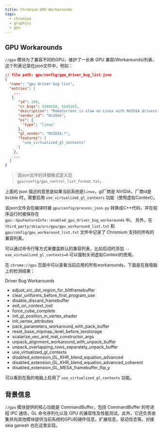 ```yaml
---
title: Chromium GPU Workarounds
tags:
  - chromium
  - graphics
  - gpu
---
```


## GPU Workarounds

`//gpu` 模块为了兼容不同的GPU，维护了一长串 GPU 兼容(Workarounds)列表，这个列表记录在json文件中，例如：

```json
// file path: gpu/config/gpu_driver_bug_list.json
{
  "name": "gpu driver bug list",
  "entries": [
    ...
   {
      "id": 109,
      "cr_bugs": [449150, 514510],
      "description": "MakeCurrent is slow on Linux with NVIDIA drivers",
      "vendor_id": "0x10de",
      "os": {
        "type": "linux"
      },
      "gl_vendor": "NVIDIA.*",
      "features": [
        "use_virtualized_gl_contexts"
      ]
    },
    ...
  ]
}
```

> 该json文件的详细格式定义见 `gpu/config/gpu_control_list_format.txt`。

上面的 json 描述的意思是如果当前系统是`linux`，gl厂商是 NVIDIA，厂商id是 `0x10de` 时，需要启用 `use_virtualized_gl_contexts` 功能（使用虚拟Context）。

该json文件会在编译时被 `gpu/config/process_json.py` 转换成C++代码，并在程序运行时被保存在 `gpu::GpuFeatureInfo::enabled_gpu_driver_bug_workarounds` 中。
另外，在 `third_party/skia/src/gpu/gpu_workaround_list.txt` 和 `gpu/config/gpu_workaround_list.txt` 文件中记录了 Chromium 支持的所有的兼容列表。

可以通过命令行等方式来覆盖默认的兼容列表，比如启动时添加 `--use_virtualized_gl_contexts=0` 可以强制关闭虚拟Context的使用。

在 `chrome://gpu` 页面中可以查看当前应用的所有workarounds，下面是在我电脑上的检测结果：

Driver Bug Workarounds

- adjust_src_dst_region_for_blitframebuffer
- clear_uniforms_before_first_program_use
- disable_discard_framebuffer
- exit_on_context_lost
- force_cube_complete
- init_gl_position_in_vertex_shader
- init_vertex_attributes
- pack_parameters_workaround_with_pack_buffer
- reset_base_mipmap_level_before_texstorage
- scalarize_vec_and_mat_constructor_args
- unpack_alignment_workaround_with_unpack_buffer
- unpack_overlapping_rows_separately_unpack_buffer
- use_virtualized_gl_contexts
- disabled_extension_GL_KHR_blend_equation_advanced
- disabled_extension_GL_KHR_blend_equation_advanced_coherent
- disabled_extension_GL_MESA_framebuffer_flip_y

可以看到在我的电脑上启用了 `use_virtualized_gl_contexts` 功能。

## 背景信息

`//gpu` 模块提供的核心功能是 CommandBuffer，包括 CommandBuffer 的夸进程 IPC 通信，GL 命令序列化以及 GPU 的兼容性及性能测试。此外，它还负责收集并向其他模块提供当前系统的GPU的硬件信息，扩展信息，驱动信息等。对接 skia ganesh 也在这里实现。
